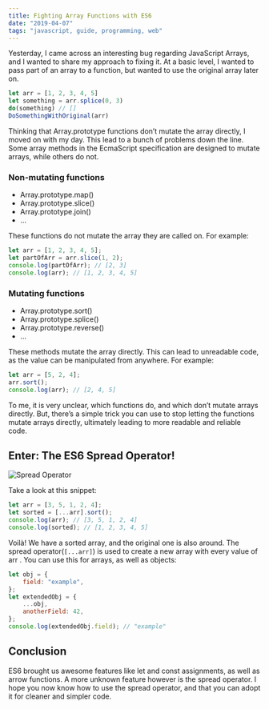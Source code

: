 ```yaml
---
title: Fighting Array Functions with ES6
date: "2019-04-07"
tags: "javascript, guide, programming, web"
---
```


Yesterday, I came across an interesting bug regarding JavaScript Arrays, and I wanted to share my approach to fixing it.
At a basic level, I wanted to pass part of an array to a function, but wanted to use the original array later on.

```js
let arr = [1, 2, 3, 4, 5]
let something = arr.splice(0, 3)
do(something) // []
DoSomethingWithOriginal(arr)
```

Thinking that Array.prototype functions don’t mutate the array directly, I moved on with my day. This lead to a bunch of problems down the line.
Some array methods in the EcmaScript specification are designed to mutate arrays, while others do not.

### Non-mutating functions

- Array.prototype.map()
- Array.prototype.slice()
- Array.prototype.join()
- …

These functions do not mutate the array they are called on. For example:

```js
let arr = [1, 2, 3, 4, 5];
let partOfArr = arr.slice(1, 2);
console.log(partOfArr); // [2, 3]
console.log(arr); // [1, 2, 3, 4, 5]
```

### Mutating functions

- Array.prototype.sort()
- Array.prototype.splice()
- Array.prototype.reverse()
- …

These methods mutate the array directly. This can lead to unreadable code, as the value can be manipulated from anywhere. For example:

```js
let arr = [5, 2, 4];
arr.sort();
console.log(arr); // [2, 4, 5]
```

To me, it is very unclear, which functions do, and which don’t mutate arrays directly. But, there’s a simple trick you can use to stop letting the functions mutate arrays directly, ultimately leading to more readable and reliable code.

## Enter: The ES6 Spread Operator!

![Spread Operator](https://images.unsplash.com/photo-1518297056586-889f796873e0?ixlib=rb-1.2.1&ixid=eyJhcHBfaWQiOjEyMDd9&auto=format&fit=crop&w=1225&q=80)

Take a look at this snippet:

```js
let arr = [3, 5, 1, 2, 4];
let sorted = [...arr].sort();
console.log(arr); // [3, 5, 1, 2, 4]
console.log(sorted); // [1, 2, 3, 4, 5]
```

Voilà! We have a sorted array, and the original one is also around. The spread operator(`[...arr]`) is used to create a new array with every value of arr .
You can use this for arrays, as well as objects:

```js
let obj = {
	field: "example",
};
let extendedObj = {
	...obj,
	anotherField: 42,
};
console.log(extendedObj.field); // "example"
```

## Conclusion

ES6 brought us awesome features like let and const assignments, as well as arrow functions. A more unknown feature however is the spread operator. I hope you now know how to use the spread operator, and that you can adopt it for cleaner and simpler code.
